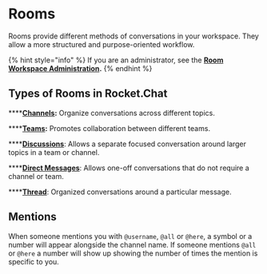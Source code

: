 # Rooms

Rooms provide different methods of conversations in your workspace. They allow a more structured and purpose-oriented workflow.

{% hint style="info" %}
If you are an administrator, see the [**Room Workspace Administration**](../../workspace-administration/rooms-aka-channels.md)**.**
{% endhint %}

## Types of Rooms in Rocket.Chat

****[**Channels**](channels/)**:** Organize conversations across different topics.

****[**Teams**](../../../guides/user-guides/rooms/teams/)**:** Promotes collaboration between different teams.

****[**Discussions**](../../workspace-administration/settings/discussion.md):  Allows a separate focused conversation around larger topics in a team or channel.

****[**Direct Messages**](direct-messages/): Allows one-off conversations that do not require a channel or team.

****[**Thread**](../../workspace-administration/settings/threads.md): Organized conversations around a particular message.

## Mentions

When someone mentions you with `@username`, `@all` or `@here`, a symbol or a number will appear alongside the channel name. If someone mentions `@all` or `@here` a number will show up showing the number of times the mention is specific to you.
